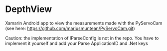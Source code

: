# DepthView
Xamarin Android app to view the measurements made with the PyServoCam (see here: https://github.com/mariusmuntean/PyServoCam.git)

Caution: the implementation of IParseConfig is not in the repo. You have to implement it yourself and add your Parse ApplicationID and .Net keys
